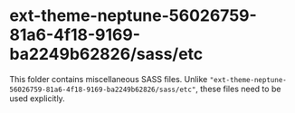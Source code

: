 # ext-theme-neptune-56026759-81a6-4f18-9169-ba2249b62826/sass/etc

This folder contains miscellaneous SASS files. Unlike `"ext-theme-neptune-56026759-81a6-4f18-9169-ba2249b62826/sass/etc"`, these files
need to be used explicitly.

